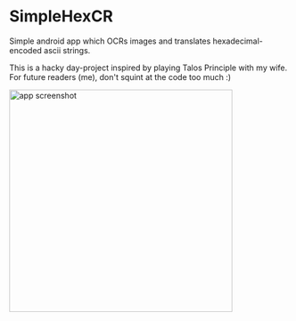 # SimpleHexCR
Simple android app which OCRs images and translates hexadecimal-encoded ascii strings.

This is a hacky day-project inspired by playing Talos Principle with my wife. For future readers (me), don't squint at the code too much :)

<img src="https://github.com/mparq/SimpleHexCR/assets/2523118/4fe514dd-b374-4855-84aa-1505be026b74" alt="app screenshot" width="400" />


